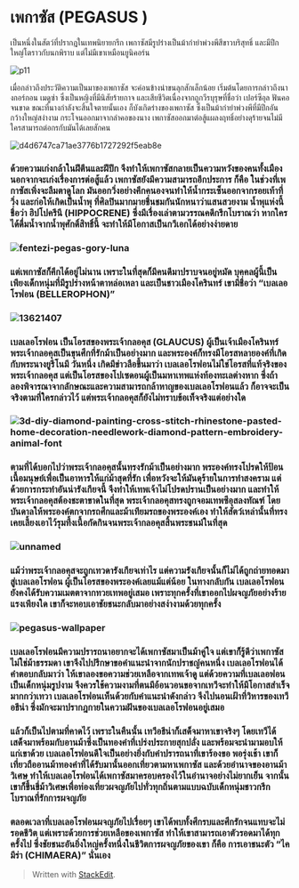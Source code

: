 
เพกาซัส (PEGASUS )
===

เป็นหนึ่งในสัตว์ที่ปรากฎในเทพนิยายกรีก เพกาซัสมีรูปร่างเป็นม้ากำยำพ่วงพีสีขาวบริสุทธิ์ และมีปีกใหญ่โตราวกับนกพิราบ แต่ไม่มีเขาเหมือนยูนิคอร์น

![p11](https://10502sippakorn.files.wordpress.com/2016/12/p11.jpg?w=392&h=463)

เมื่อกล่าวถึงประวัติความเป็นมาของเพกาซัส จะค่อนข้างน่าขนลุกสักเล็กน้อย เริ่มต้นโดยการกล่าวถึงนางกอร์กอน เมดูซ่า ซึ่งเป็นหญิงที่มีนิสัยร้ายกาจ และเสียชีวิตเนื่องจากถูกวีรบุรุษที่ชื่อว่า เปอร์ซีอุล ฟันคอจนขาด ขณะที่นางกำลังจะสิ้นใจตายนั้นเอง ก็บังเกิดร่างของเพกาซัส ซึ่งเป็นม้ากำยำพ่วงพีที่มีปีกอันกว้างใหญ่สง่างาม กระโจนออกมาจากลำคอของนาง เพกาซัสออกมาต่อสู้แผลงฤทธิ์อย่างดุร้ายจนไม่มีใครสามารถต่อกรกับมันได้เลยสักคน

![d4d6747ca71ae3776b1727292f5eab8e](https://10502sippakorn.files.wordpress.com/2016/12/d4d6747ca71ae3776b1727292f5eab8e.jpg?w=249&h=364)

### ด้วยความเก่งกล้าในฝีตีนและฝีปีก จึงทำให้เพกาซัสกลายเป็นความหวังของคนทั้งเมือง นอกจากจะเก่งเรื่องการต่อสู้แล้ว เพกาซัสยังมีความสามารถอีกประการ ก็คือ ในช่วงที่เพกาซัสเพิ่งจะลืมตาดูโลก มันออกวิ่งอย่างคึกคนองจนทำให้น้ำกระเซ็นออกจากรอยเท้าที่วิ่ง และก่อให้เกิดเป็นน้ำพุ ที่ศิลปินมากมายชื่นชมกันนักหนาว่าแสนสวยงาม น้ำพุแห่งนี้ชื่อว่า ฮิปโปครีนี (HIPPOCRENE) ซึ่งมีเรื่องเล่าตามวรรณคดีกรีกโบราณว่า หากใครได้ดื่มน้ำจากน้ำพุศักดิ์สิทธิ์นี้ จะทำให้มีโอกาสเป็นกวีเอกได้อย่างง่ายดาย

### ![fentezi-pegas-gory-luna](https://10502sippakorn.files.wordpress.com/2016/12/fentezi-pegas-gory-luna.jpg?w=487&h=389)

### แต่เพกาซัสก็คึกได้อยู่ไม่นาน เพราะในที่สุดก็มีคนดีมาปราบจนอยู่หมัด บุคคลผู้นี้เป็นเพียงเด็กหนุ่มที่มีรูปร่างหน้าตาหล่อเหลา และเป็นชาวเมืองโครินทร์ เขามีชื่อว่า “เบลเลอโรฟอน (BELLEROPHON)”

### ![13621407](https://10502sippakorn.files.wordpress.com/2016/12/13621407.jpg?w=331&h=418)

### เบลเลอโรฟอน เป็นโอรสของพระเจ้ากลอคุส (GLAUCUS) ผู้เป็นเจ้าเมืองโครินทร์ พระเจ้ากลอคุสเป็นขุนศึกที่รักม้าเป็นอย่างมาก และพระองค์ก็ทรงมีโอรสหลายองค์ที่เกิดกับพระนางยูรีโนมี วันหนึ่ง เกิดมีข่าวลือขึ้นมาว่า เบลเลอโรฟอนไม่ใช่โอรสที่แท้จริงของพระเจ้ากลอคุส แต่เป็นโอรสของโปเซดอนผู้เป็นมหาเทพแห่งท้องทะเลต่างหาก ซึ่งถ้าลองพิจารณาจากลักษณะและความสามารถกล้าหาญของเบลเลอโรฟอนแล้ว ก็อาจจะเป็นจริงตามที่ใครกล่าวไว้ แต่พระเจ้ากลอคุสก็ยังไม่ทราบข้อเท็จจริงแต่อย่างใด

### ![3d-diy-diamond-painting-cross-stitch-rhinestone-pasted-home-decoration-needlework-diamond-pattern-embroidery-animal-font](https://10502sippakorn.files.wordpress.com/2016/12/3d-diy-diamond-painting-cross-stitch-rhinestone-pasted-home-decoration-needlework-diamond-pattern-embroidery-animal-font.jpg?w=399&h=399)

### ตามที่ได้บอกไปว่าพระเจ้ากลอคุสนั้นทรงรักม้าเป็นอย่างมาก พระองค์ทรงโปรดให้ป้อนเนื้อมนุษย์เพื่อเป็นอาหารให้แก่ม้าสุดที่รัก เพื่อหวังจะให้มันดุร้ายในการทำสงคราม แต่ด้วยการกระทำอันน่ารังเกียจนี้ จึงทำให้เทพเจ้าไม่โปรดปรานเป็นอย่างมาก และทำให้พระเจ้ากลอคุสต้องชะตาขาดในที่สุด พระเจ้ากลอคุสทรงถูกจอมเทพซีอุสลงทัณฑ์ โดยบันดาลให้พระองค์ตกจากรถศึกและม้าเทียมรถของพระองค์เอง ทำให้สัตว์เหล่านั้นที่ทรงเคยเลี้ยงเอาไว้รุมทึ้งเนื้อกัดกินจนพระเจ้ากลอคุสสิ้นพระชนม์ในที่สุด

### ![unnamed](https://10502sippakorn.files.wordpress.com/2016/12/unnamed.png?w=430&h=258)

### แม้ว่าพระเจ้ากลอคุสจะถูกเทวดารังเกียจเท่าไร แต่ความรังเกียจนั้นก็ไม่ได้ถูกถ่ายทอดมาสู่เบลเลอโรฟอน ผู้เป็นโอรสของพระองค์เลยแม้แต่น้อย ในทางกลับกัน เบลเลอโรฟอนยังคงได้รับความเมตตาจากทวยเทพอยู่เสมอ เพราะทุกครั้งที่เขาออกไปผจญภัยอย่างร้ายแรงเพียงใด เขาก็จะหอบเอาชัยชนะกลับมาอย่างสง่างามด้วยทุกครั้ง

### ![pegasus-wallpaper](https://10502sippakorn.files.wordpress.com/2016/12/pegasus-wallpaper.jpg?w=484&h=363)

### เบลเลอโรฟอนมีความปรารถนาอยากจะได้เพกาซัสมาเป็นม้าคู่ใจ แต่เขาก็รู้ดีว่าเพกาซัสไม่ใช่ม้าธรรมดา เขาจึงไปปรึกษาขอคำแนะนำจากนักปราชญ์คนหนึ่ง เบลเลอโรฟอนได้คำตอบกลับมาว่า ให้เขาลองขอความช่วยเหลือจากเทพเจ้าดู แต่ด้วยความที่เบลเลอฟอนเป็นเด็กหนุ่มรูปงาม จึงควรใช้ความงามที่ตนมีอ้อนวอนขอจากเทวีจะทำให้มีโอกาสสำเร็จมากกว่าเทวา เบลเลอโรฟอนเห็นด้วยกับคำแนะนำดังกล่าว จึงไปนอนเฝ้าที่วิหารของเทวีอธีน่า ซึ่งมักจะมาปรากฎกายในความฝันของเบลเลอโรฟอนอยู่เสมอ

### แล้วก็เป็นไปตามที่คาดไว้ เพราะในคืนนั้น เทวีอธีน่าก็เสด็จมาหาเขาจริงๆ โดยเทวีได้เสด็จมาพร้อมกับอานม้าซึ่งเป็นทองคำที่เปร่งประกายสุกปลั่ง และพร้อมจะนำมามอบให้แก่เขาด้วย เบลเลอโรฟอนดีใจเป็นอย่างยิ่งกับคำปรารถนาที่เขาร้องขอ พอรุ่งเช้า เขาก็เที่ยวถืออานม้าทองคำที่ได้รับมานั้นออกเที่ยวตามหาเพกาซัส และด้วยอำนาจของอานม้าวิเศษ ทำให้เบลเลอโรฟอนได้เพกาซัสมาครอบครองไว้ในอำนาจอย่างไม่ยากเย็น จากนั้น เขาก็ขึ้นขี่ม้าวิเศษเพื่อท่องเที่ยวผจญภัยไปทั่วทุกถิ่นตามแบบฉบับเด็กหนุ่มชาวกรีกโบราณที่รักการผจญภัย

### ตลอดเวลาที่เบลเลอโรฟอนผจญภัยไปเรื่อยๆ เขาได้พบทั้งศึกรบและศึกรักจนแทบจะไม่รอดชีวิต แต่เพราะด้วยการช่วยเหลือของเพกาซัส ทำให้เขาสามารถเอาตัวรอดมาได้ทุกครั้งไป ซึ่งชัยชนะอันยิ่งใหญ่ครั้งหนึ่งในชีวิตการผจญภัยของเขา ก็คือ การเอาชนะตัว “ไคมีร่า (CHIMAERA)” นั่นเอง

> Written with [StackEdit](https://stackedit.io/).
<!--stackedit_data:
eyJoaXN0b3J5IjpbMjAyMTY2ODcyOV19
-->